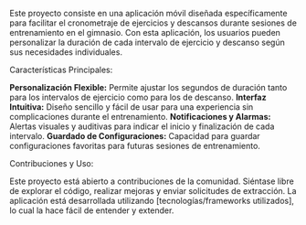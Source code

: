 Este proyecto consiste en una aplicación móvil diseñada específicamente para facilitar el cronometraje de ejercicios y descansos durante sesiones de entrenamiento en el gimnasio. Con esta aplicación, los usuarios pueden personalizar la duración de cada intervalo de ejercicio y descanso según sus necesidades individuales.

Características Principales:

**Personalización Flexible:** Permite ajustar los segundos de duración tanto para los intervalos de ejercicio como para los de descanso.
**Interfaz Intuitiva:** Diseño sencillo y fácil de usar para una experiencia sin complicaciones durante el entrenamiento.
**Notificaciones y Alarmas:** Alertas visuales y auditivas para indicar el inicio y finalización de cada intervalo.
**Guardado de Configuraciones:** Capacidad para guardar configuraciones favoritas para futuras sesiones de entrenamiento.

Contribuciones y Uso:

Este proyecto está abierto a contribuciones de la comunidad. Siéntase libre de explorar el código, realizar mejoras y enviar solicitudes de extracción. La aplicación está desarrollada utilizando [tecnologías/frameworks utilizados], lo cual la hace fácil de entender y extender.
